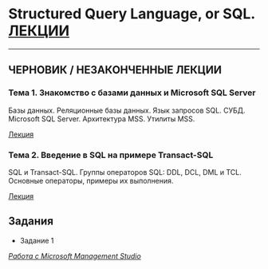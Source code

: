 # Structured Query Language, or SQL. [ЛЕКЦИИ](https://tgjmjgj.github.io/sql/index.html "Лекции")

***

## ЧЕРНОВИК / НЕЗАКОНЧЕННЫЕ ЛЕКЦИИ

### Тема 1. Знакомство с базами данных и Microsoft SQL Server

Базы данных. Реляционные базы данных. Язык запросов SQL. СУБД. Microsoft SQL Server. Архитектура MSS. Утилиты MSS.

[Лекция](https://tgjmjgj.github.io/sql/lecture/1_mssqlserver/index.html "Лекция")

### Тема 2. Введение в SQL на примере Transact-SQL

SQL и Transact-SQL. Группы операторов SQL: DDL, DCL, DML и TCL. Основные операторы, примеры их выполнения.

[Лекция](https://tgjmjgj.github.io/sql/lecture/2_sql/index.html "Лекция")

## Задания

* Задание 1

[*Работа с Microsoft Management Studio*](https://tgjmjgj.github.io/sql/task/Task_1/Task_1.pdf "Задание 1")
